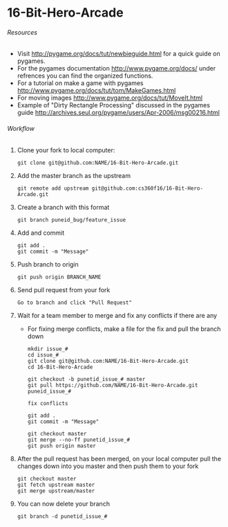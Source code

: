 # 16-Bit-Hero-Arcade

###### Resources
* Visit http://pygame.org/docs/tut/newbieguide.html for a quick guide on pygames.
* For the pygames documentation http://www.pygame.org/docs/ under refrences you can find the organized functions.
* For a tutorial on make a game with pygames http://www.pygame.org/docs/tut/tom/MakeGames.html
* For moving images http://www.pygame.org/docs/tut/MoveIt.html
* Example of "Dirty Rectangle Processing" discussed in the pygames guide http://archives.seul.org/pygame/users/Apr-2006/msg00216.html

###### Workflow
1. Clone your fork to local computer:

	```
	git clone git@github.com:NAME/16-Bit-Hero-Arcade.git
	```
2. Add the master branch as the upstream

	```
	git remote add upstream git@github.com:cs360f16/16-Bit-Hero-Arcade.git
	```
3. Create a branch with this format

	```
	git branch puneid_bug/feature_issue
	```
4. Add and commit

	```
	git add .
	git commit -m "Message"
	```
5. Push branch to origin

	```
	git push origin BRANCH_NAME
	```
6. Send pull request from your fork

	```
	Go to branch and click "Pull Request"
	```
7. Wait for a team member to merge and fix any conflicts if there are any
	* For fixing merge conflicts, make a file for the fix and pull the branch down
	
		```
		mkdir issue_#
		cd issue_#
		git clone git@github.com:NAME/16-Bit-Hero-Arcade.git
		cd 16-Bit-Hero-Arcade

		git checkout -b punetid_issue_# master
		git pull https://github.com/NAME/16-Bit-Hero-Arcade.git puneid_issue_#

		fix conflicts

		git add .
		git commit -m "Message"

		git checkout master
		git merge --no-ff punetid_issue_#
		git push origin master
		```
8. After the pull request has been merged, on your local computer pull the changes down into you master and then push them to your fork

	```
	git checkout master
	git fetch upstream master
	git merge upstream/master
	```
9. You can now delete your branch

	```
	git branch -d punetid_issue_#
	```

